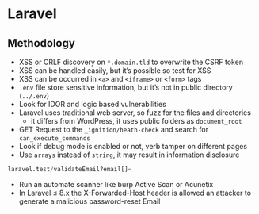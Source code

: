 # Laravel

## Methodology

- XSS or CRLF discovery on `*.domain.tld` to overwrite the CSRF token
- XSS can be handled easily, but it’s possible so test for XSS
- XSS can be occurred in `<a>` and `<iframe>` or `<form>` tags
- `.env` file store sensitive information, but it’s not in public directory (`../.env`)
- Look for IDOR and logic based vulnerabilities
- Laravel uses traditional web server, so fuzz for the files and directories
    - it differs from WordPress, it uses public folders as `document_root`
- GET Request to the `_ignition/heath-check` and search for `can_execute_commands`
- Look if debug mode is enabled or not, verb tamper on different pages
- Use `arrays` instead of `string`, it may result in information disclosure

```python
laravel.test/validateEmail?email[]=
```

- Run an automate scanner like burp Active Scan or Acunetix
- In Laravel ≤ 8.x the X-Forwarded-Host header is allowed an attacker to generate a malicious password-reset Email